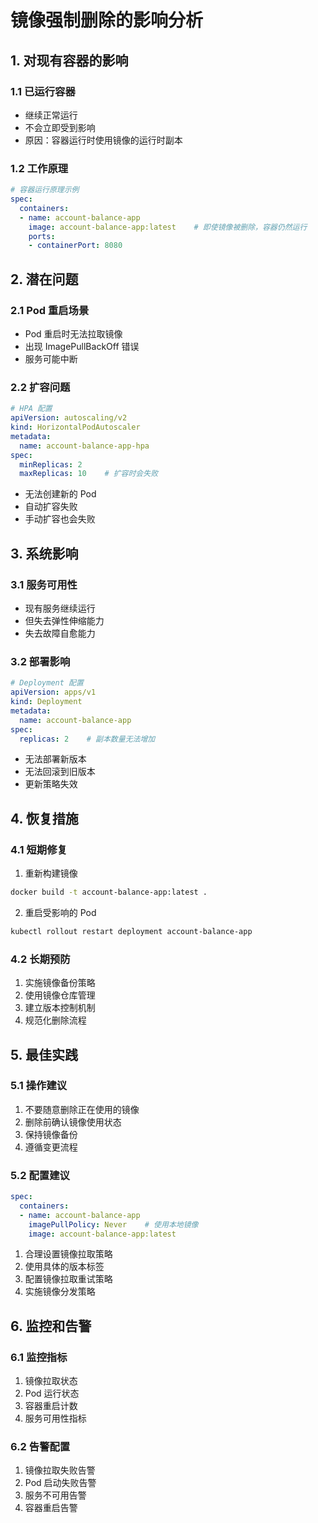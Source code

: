 # 镜像强制删除的影响分析

## 1. 对现有容器的影响

### 1.1 已运行容器
- 继续正常运行
- 不会立即受到影响
- 原因：容器运行时使用镜像的运行时副本

### 1.2 工作原理
```yaml
# 容器运行原理示例
spec:
  containers:
  - name: account-balance-app
    image: account-balance-app:latest    # 即使镜像被删除，容器仍然运行
    ports:
    - containerPort: 8080
```

## 2. 潜在问题

### 2.1 Pod 重启场景
- Pod 重启时无法拉取镜像
- 出现 ImagePullBackOff 错误
- 服务可能中断

### 2.2 扩容问题
```yaml
# HPA 配置
apiVersion: autoscaling/v2
kind: HorizontalPodAutoscaler
metadata:
  name: account-balance-app-hpa
spec:
  minReplicas: 2
  maxReplicas: 10    # 扩容时会失败
```
- 无法创建新的 Pod
- 自动扩容失败
- 手动扩容也会失败

## 3. 系统影响

### 3.1 服务可用性
- 现有服务继续运行
- 但失去弹性伸缩能力
- 失去故障自愈能力

### 3.2 部署影响
```yaml
# Deployment 配置
apiVersion: apps/v1
kind: Deployment
metadata:
  name: account-balance-app
spec:
  replicas: 2    # 副本数量无法增加
```
- 无法部署新版本
- 无法回滚到旧版本
- 更新策略失效

## 4. 恢复措施

### 4.1 短期修复
1. 重新构建镜像
```bash
docker build -t account-balance-app:latest .
```

2. 重启受影响的 Pod
```bash
kubectl rollout restart deployment account-balance-app
```

### 4.2 长期预防
1. 实施镜像备份策略
2. 使用镜像仓库管理
3. 建立版本控制机制
4. 规范化删除流程

## 5. 最佳实践

### 5.1 操作建议
1. 不要随意删除正在使用的镜像
2. 删除前确认镜像使用状态
3. 保持镜像备份
4. 遵循变更流程

### 5.2 配置建议
```yaml
spec:
  containers:
  - name: account-balance-app
    imagePullPolicy: Never    # 使用本地镜像
    image: account-balance-app:latest
```
1. 合理设置镜像拉取策略
2. 使用具体的版本标签
3. 配置镜像拉取重试策略
4. 实施镜像分发策略

## 6. 监控和告警

### 6.1 监控指标
1. 镜像拉取状态
2. Pod 运行状态
3. 容器重启计数
4. 服务可用性指标

### 6.2 告警配置
1. 镜像拉取失败告警
2. Pod 启动失败告警
3. 服务不可用告警
4. 容器重启告警 